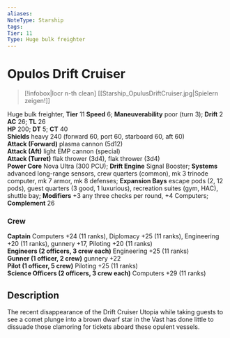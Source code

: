 ```yaml
---
aliases: 
NoteType: Starship
tags: 
Tier: 11
Type: Huge bulk freighter
---
```


# Opulos Drift Cruiser

> [!infobox|locr n-th clean]
>  [[Starship_OpulusDriftCruiser.jpg|Spielern zeigen!]]
> 
Huge bulk freighter, **Tier** 11 
**Speed** 6; **Maneuverability** poor (turn 3); **Drift** 2  
**AC** 26; **TL** 26  
**HP** 200; **DT** 5; **CT** 40  
**Shields** heavy 240 (forward 60, port 60, starboard 60, aft 60)  
**Attack (Forward)** plasma cannon (5d12)  
**Attack (Aft)** light EMP cannon (special)  
**Attack (Turret)** flak thrower (3d4), flak thrower (3d4)  
**Power Core** Nova Ultra (300 PCU); **Drift Engine** Signal Booster; **Systems** advanced long-range sensors, crew quarters (common), mk 3 trinode computer, mk 7 armor, mk 8 defenses; **Expansion Bays** escape pods (2, 12 pods), guest quarters (3 good, 1 luxurious), recreation suites (gym, HAC), shuttle bay; **Modifiers** +3 any three checks per round, +4 Computers; **Complement** 26

### Crew

**Captain** Computers +24 (11 ranks), Diplomacy +25 (11 ranks), Engineering +20 (11 ranks), gunnery +17, Piloting +20 (11 ranks)  
**Engineers (2 officers, 3 crew each)** Engineering +25 (11 ranks)  
**Gunner (1 officer, 2 crew)** gunnery +22  
**Pilot (1 officer, 5 crew)** Piloting +25 (11 ranks)  
**Science Officers (2 officers, 3 crew each)** Computers +29 (11 ranks)

## Description

The recent disappearance of the Drift Cruiser Utopia while taking guests to see a comet plunge into a brown dwarf star in the Vast has done little to dissuade those clamoring for tickets aboard these opulent vessels.
